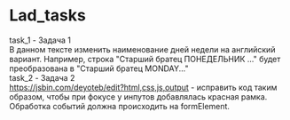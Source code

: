 # Lad_tasks
task_1 - Задача 1<br>
В данном тексте изменить наименование дней недели на английский вариант. Например, строка "Старший братец ПОНЕДЕЛЬНИК ..." будет преобразована в "Старший братец MONDAY..."<br>
task_2 - Задача 2 <br>
https://jsbin.com/deyoteb/edit?html,css,js,output - исправить код таким образом, чтобы при фокусе у инпутов добавлялась красная рамка. Обработка событий должна происходить на formElement. <br>
